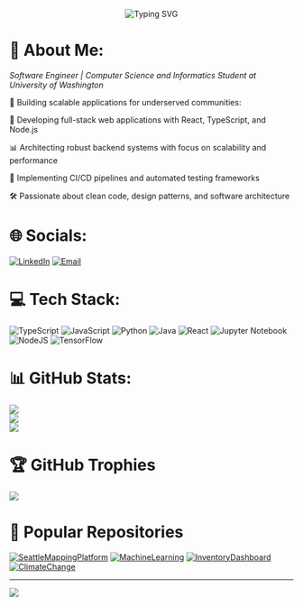 <p align="center">
  <img src="https://readme-typing-svg.herokuapp.com?font=Fira+Code&pause=1000&color=2B93C0&center=true&vCenter=true&random=false&width=435&lines=Full+Stack+Software+Engineer;Professional+Cat+Lover+%F0%9F%90%B1;Cozy+Code+Connoisseur+%E2%98%95;Building+Tech+for+Good+%E2%9C%A8;Debugger+of+Bugs%2C+Cuddler+of+Cats" alt="Typing SVG" />
</p>

# 👋 About Me:
*Software Engineer | Computer Science and Informatics Student at University of Washington*

🚀 Building scalable applications for underserved communities:

🌟 Developing full-stack web applications with React, TypeScript, and Node.js

📊 Architecting robust backend systems with focus on scalability and performance

🔧 Implementing CI/CD pipelines and automated testing frameworks

🛠️ Passionate about clean code, design patterns, and software architecture

# 🌐 Socials:
[![LinkedIn](https://img.shields.io/badge/LinkedIn-%230077B5.svg?logo=linkedin&logoColor=white)](https://linkedin.com/in//amanda-chin-55b184298/) 
[![Email](https://img.shields.io/badge/Email-D14836?logo=gmail&logoColor=white)](mailto:chin.amanda416@gmail.com)

# 💻 Tech Stack:
![TypeScript](https://img.shields.io/badge/typescript-%23007ACC.svg?style=for-the-badge&logo=typescript&logoColor=white)
![JavaScript](https://img.shields.io/badge/javascript-%23323330.svg?style=for-the-badge&logo=javascript&logoColor=%23F7DF1E)
![Python](https://img.shields.io/badge/python-3670A0?style=for-the-badge&logo=python&logoColor=ffdd54)
![Java](https://img.shields.io/badge/java-%23ED8B00.svg?style=for-the-badge&logo=openjdk&logoColor=white)
![React](https://img.shields.io/badge/react-%2320232a.svg?style=for-the-badge&logo=react&logoColor=%2361DAFB)
![Jupyter Notebook](https://img.shields.io/badge/jupyter-%23FA0F00.svg?style=for-the-badge&logo=jupyter&logoColor=white)
![NodeJS](https://img.shields.io/badge/node.js-6DA55F?style=for-the-badge&logo=node.js&logoColor=white)
![TensorFlow](https://img.shields.io/badge/TensorFlow-%23FF6F00.svg?style=for-the-badge&logo=TensorFlow&logoColor=white)

# 📊 GitHub Stats:
![](https://github-readme-stats.vercel.app/api?username=amanda9198&theme=dark&hide_border=false&include_all_commits=false&count_private=false)<br/>
![](https://github-readme-streak-stats.herokuapp.com/?user=amanda9198&theme=dark&hide_border=false)<br/>
![](https://github-readme-stats.vercel.app/api/top-langs/?username=amanda9198&theme=dark&hide_border=false&include_all_commits=false&count_private=false&layout=compact)

# 🏆 GitHub Trophies
![](https://github-profile-trophy.vercel.app/?username=amanda9198&theme=radical&no-frame=false&no-bg=true&margin-w=4)

# 📌 Popular Repositories
[![SeattleMappingPlatform](https://github-readme-stats.vercel.app/api/pin/?username=amanda9198&repo=SeattleMappingPlatform&theme=dark)](https://github.com/amanda9198/SeattleMappingPlatform)
[![MachineLearning](https://github-readme-stats.vercel.app/api/pin/?username=amanda9198&repo=MachineLearning&theme=dark)](https://github.com/amanda9198/MachineLearning)
[![InventoryDashboard](https://github-readme-stats.vercel.app/api/pin/?username=amanda9198&repo=InventoryDashboard&theme=dark)](https://github.com/amanda9198/InventoryDashboard)
[![ClimateChange](https://github-readme-stats.vercel.app/api/pin/?username=amanda9198&repo=ClimateChange&theme=dark)](https://github.com/amanda9198/ClimateChange)

---
[![](https://visitcount.itsvg.in/api?id=amanda9198&icon=0&color=0)](https://visitcount.itsvg.in)
